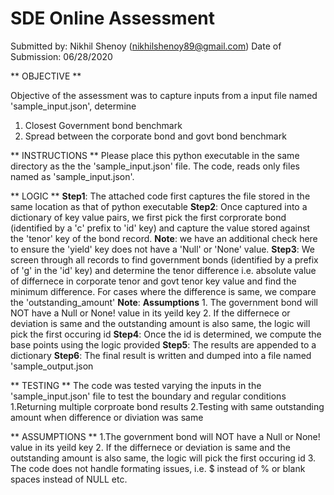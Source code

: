 # SDE Online Assessment
Submitted by: Nikhil Shenoy (nikhilshenoy89@gmail.com) 
Date of Submission: 06/28/2020

** OBJECTIVE **

Objective of the assessment was to capture inputs from a input file named 'sample_input.json', determine 
1. Closest Government bond benchmark
2. Spread between the corporate bond and govt bond benchmark 

** INSTRUCTIONS **
Please place this python executable in the same directory as the the 'sample_input.json' file. 
The code, reads only files named as 'sample_input.json'. 

** LOGIC **
**Step1**: The attached code first captures the file stored in the same location as that of python executable 
**Step2**: Once captured into a dictionary of key value pairs, we first pick the first corprorate bond (identified by a 'c' prefix to 'id' key) and capture the value stored                  against the 'tenor' key of the bond record. 
           **Note**: we have an additional check here to ensure the 'yield' key does not have a 'Null' or 'None' value. 
**Step3**: We screen through all records to find government bonds (identified by a prefix of 'g' in the 'id' key) and determine the tenor difference i.e. absolute value of                    differnece in corporate tenor and govt tenor key value and find the minimum difference. For cases where the difference is same, we compare the 'outstanding_amount' 
          **Note**:
            **Assumptions**
              1. The government bond will NOT have a Null or None! value in its yeild key 
              2. If the differnece  or deviation is same and the outstanding amount is also same, the logic will pick the first occuring id 
**Step4**: Once the id is determined, we compute the base points using the logic provided 
**Step5**: The results are appended to a dictionary
**Step6**: The final result is written and dumped into a file named 'sample_output.json



** TESTING **
The code was tested varying the inputs in the 'sample_input.json' file to test the boundary and regular conditions 
1.Returning multiple corproate bond results
2.Testing with same outstanding amount when difference or diviation was same 

** ASSUMPTIONS **
1.The government bond will NOT have a Null or None! value in its yeild key 
2. If the differnece  or deviation is same and the outstanding amount is also same, the logic will pick the first occuring id
3. The code does not handle formating issues, i.e. $ instead of %  or blank spaces instead of NULL etc. 


              

